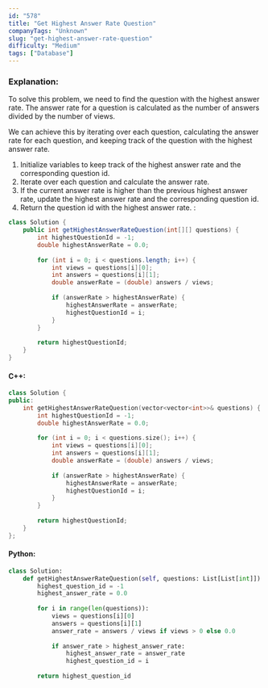 ```yaml
---
id: "578"
title: "Get Highest Answer Rate Question"
companyTags: "Unknown"
slug: "get-highest-answer-rate-question"
difficulty: "Medium"
tags: ["Database"]
---
```


### Explanation:
To solve this problem, we need to find the question with the highest answer rate. The answer rate for a question is calculated as the number of answers divided by the number of views.

We can achieve this by iterating over each question, calculating the answer rate for each question, and keeping track of the question with the highest answer rate.

1. Initialize variables to keep track of the highest answer rate and the corresponding question id.
2. Iterate over each question and calculate the answer rate.
3. If the current answer rate is higher than the previous highest answer rate, update the highest answer rate and the corresponding question id.
4. Return the question id with the highest answer rate.
:
```java
class Solution {
    public int getHighestAnswerRateQuestion(int[][] questions) {
        int highestQuestionId = -1;
        double highestAnswerRate = 0.0;
        
        for (int i = 0; i < questions.length; i++) {
            int views = questions[i][0];
            int answers = questions[i][1];
            double answerRate = (double) answers / views;
            
            if (answerRate > highestAnswerRate) {
                highestAnswerRate = answerRate;
                highestQuestionId = i;
            }
        }
        
        return highestQuestionId;
    }
}
```

#### C++:
```cpp
class Solution {
public:
    int getHighestAnswerRateQuestion(vector<vector<int>>& questions) {
        int highestQuestionId = -1;
        double highestAnswerRate = 0.0;
        
        for (int i = 0; i < questions.size(); i++) {
            int views = questions[i][0];
            int answers = questions[i][1];
            double answerRate = (double) answers / views;
            
            if (answerRate > highestAnswerRate) {
                highestAnswerRate = answerRate;
                highestQuestionId = i;
            }
        }
        
        return highestQuestionId;
    }
};
```

#### Python:
```python
class Solution:
    def getHighestAnswerRateQuestion(self, questions: List[List[int]]) -> int:
        highest_question_id = -1
        highest_answer_rate = 0.0
        
        for i in range(len(questions)):
            views = questions[i][0]
            answers = questions[i][1]
            answer_rate = answers / views if views > 0 else 0.0
            
            if answer_rate > highest_answer_rate:
                highest_answer_rate = answer_rate
                highest_question_id = i
                
        return highest_question_id
```